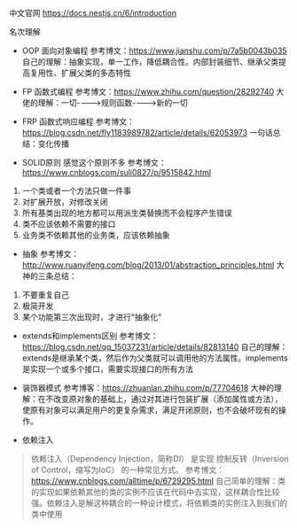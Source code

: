 中文官网 https://docs.nestjs.cn/6/introduction

名次理解

* OOP 面向对象编程
参考博文：https://www.jianshu.com/p/7a5b0043b035
自己的理解：抽象实现，单一工作，降低耦合性。内部封装细节、继承父类提高复用性、扩展父类的多态特性

* FP 函数式编程
参考博文：https://www.zhihu.com/question/28292740
大佬的理解：一切---->规则函数---->新的一切

* FRP 函数式响应编程
参考博文：https://blog.csdn.net/fly1183989782/article/details/62053973
一句话总结：变化传播

* SOLID原则 感觉这个原则不多
参考博文：https://www.cnblogs.com/suli0827/p/9515842.html
1. 一个类或者一个方法只做一件事
2. 对扩展开放，对修改关闭
3. 所有基类出现的地方都可以用派生类替换而不会程序产生错误
4. 类不应该依赖不需要的接口
5. 业务类不依赖其他的业务类，应该依赖抽象

* 抽象
参考博文：http://www.ruanyifeng.com/blog/2013/01/abstraction_principles.html
大神的三条总结：
1. 不要重复自己
2. 极简开发
3. 某个功能第三次出现时，才进行"抽象化"

* extends和implements区别
参考博文：https://blog.csdn.net/qq_15037231/article/details/82813140
自己的理解：extends是继承某个类，然后作为父类就可以调用他的方法属性。implements是实现一个或多个接口，需要实现接口的所有方法

* 装饰器模式
参考博客：https://zhuanlan.zhihu.com/p/77704618
大神的理解：在不改变原对象的基础上，通过对其进行包装扩展（添加属性或方法），使原有对象可以满足用户的更复杂需求，满足开闭原则，也不会破坏现有的操作。

* 依赖注入
> 依赖注入（Dependency Injection，简称DI） 是实现 控制反转（Inversion of Control，缩写为IoC） 的一种常见方式。
参考博文： https://www.cnblogs.com/alltime/p/6729295.html
自己简单的理解：类的实现如果依赖其他的类的实例不应该在代码中去实现，这样耦合性比较强。依赖注入是解这种耦合的一种设计模式，将依赖类的实例注入到我们的类中使用

